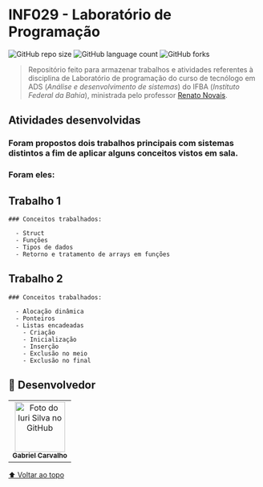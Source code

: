 # **INF029 - Laboratório de Programação**

<!---Esses são exemplos. Veja https://shields.io para outras pessoas ou para personalizar este conjunto de escudos. Você pode querer incluir dependências, status do projeto e informações de licença aqui--->

![GitHub repo size](https://img.shields.io/github/repo-size/gcarvalhof/INF029-GabrielCarvalho?style=for-the-badge)
![GitHub language count](https://img.shields.io/github/languages/count/gcarvalhof/INF029-GabrielCarvalho?style=for-the-badge)
![GitHub forks](https://img.shields.io/github/forks/gcarvalhof/INF029-GabrielCarvalho?style=for-the-badge)

> Repositório feito para armazenar trabalhos e atividades referentes à disciplina de Laboratório de programação do curso de tecnólogo em ADS (*Análise e desenvolvimento de sistemas*) do IFBA (*Instituto Federal da Bahia*), ministrada pelo professor [Renato Novais](https://github.com/renatoln).

## Atividades desenvolvidas

### Foram propostos dois trabalhos principais com sistemas distintos a fim de aplicar alguns conceitos vistos em sala.

### **Foram eles**:

  ## Trabalho 1
    
    ### Conceitos trabalhados:

      - Struct
      - Funções
      - Tipos de dados
      - Retorno e tratamento de arrays em funções
  
  ## Trabalho 2

    ### Conceitos trabalhados:

      - Alocação dinâmica
      - Ponteiros
      - Listas encadeadas
        - Criação
        - Inicialização
        - Inserção
        - Exclusão no meio
        - Exclusão no final


## 🤝 Desenvolvedor

<table>
  <tr>
    <td align="center">
      <a href="https://github.com/gcarvalhof">
        <img src="https://avatars.githubusercontent.com/u/68783301?v=4" width="100px;" alt="Foto do Iuri Silva no GitHub"/><br>
        <sub>
          <b>Gabriel Carvalho</b>
        </sub>
      </a>
    </td>
  </tr>
</table>

[⬆ Voltar ao topo](#nome-do-projeto)<br>